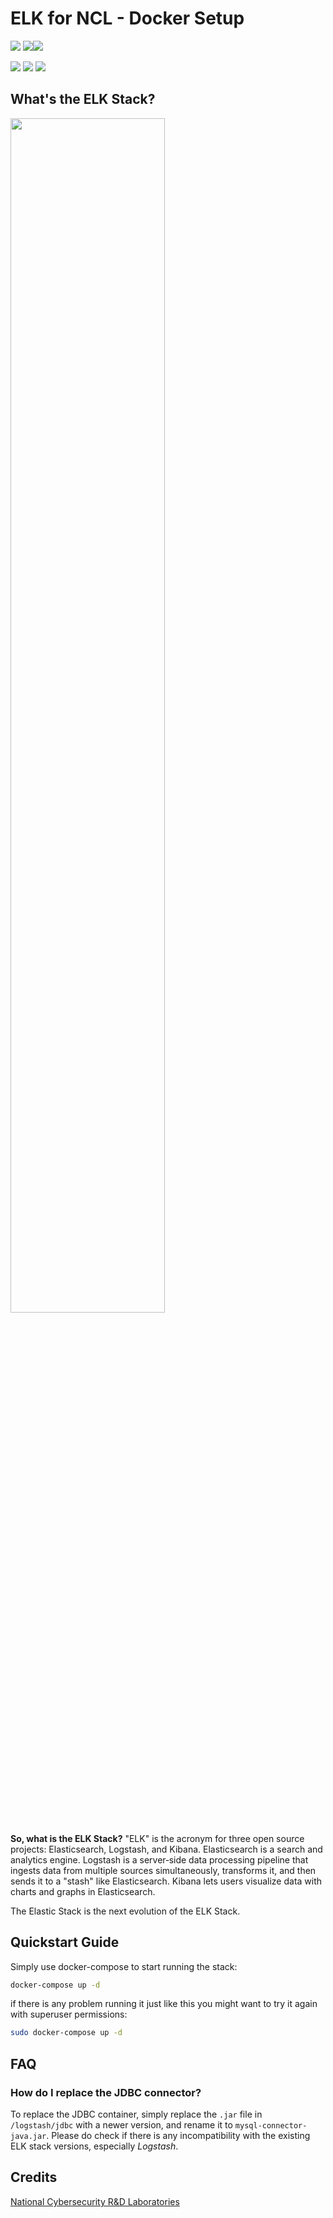 # ELK for NCL - Docker Setup

![](https://img.shields.io/badge/docker-ready-brightgreen) ![](https://img.shields.io/badge/docker--compose-ready-brightgreen)![](https://img.shields.io/badge/kubectl-ready-brightgreen) 

![](https://img.shields.io/badge/elastic-kibana-EC407A) ![](https://img.shields.io/badge/elastic-elasticsearch-4CAF50) ![](https://img.shields.io/badge/elastic-logstash-FFEB3B) 



## What's the ELK Stack?

<img src="https://www.elastic.co/static-res/images/elk/elk-stack-elkb-diagram.svg" style="width:70%;" />

**So, what is the ELK Stack?** "ELK" is the acronym for three open source projects: Elasticsearch,  Logstash, and Kibana. Elasticsearch is a search and analytics engine.  Logstash is a server‑side data processing pipeline that ingests data  from multiple sources simultaneously, transforms it, and then sends it  to a "stash" like Elasticsearch. Kibana lets users visualize data with  charts and graphs in Elasticsearch.

The Elastic Stack is the next evolution of the ELK Stack.



## Quickstart Guide

Simply use docker-compose to start running the stack:

```bash
docker-compose up -d
```

if there is any problem running it just like this you might want to try it again with superuser permissions:

```bash
sudo docker-compose up -d
```



## FAQ

### How do I replace the JDBC connector?

To replace the JDBC container, simply replace the `.jar` file in `/logstash/jdbc` with a newer version, and rename it to `mysql-connector-java.jar`. Please do check if there is any incompatibility with the existing ELK stack versions, especially *Logstash*.



## Credits
[National Cybersecurity R&D Laboratories](https://ncl.sg/pricing)